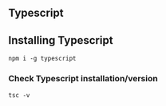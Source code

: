 ## Typescript
<h2>Installing Typescript</h2>
<code>npm i -g typescript</code>

<h3>Check Typescript installation/version</h3>
<code>tsc -v</code>